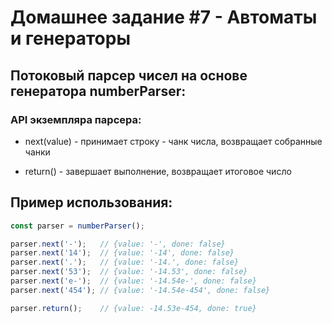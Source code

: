 # Домашнее задание #7 - Автоматы и генераторы
## Потоковый парсер чисел на основе генератора numberParser:
### API экземпляра парсера:

- next(value) - принимает строку - чанк числа, возвращает собранные чанки

- return() - завершает выполнение, возвращает итоговое число

## Пример использования:

```js
const parser = numberParser();

parser.next('-');   // {value: '-', done: false}
parser.next('14');  // {value: '-14', done: false}
parser.next('.');   // {value: '-14.', done: false}
parser.next('53');  // {value: '-14.53', done: false}
parser.next('e-');  // {value: '-14.54e-', done: false}
parser.next('454'); // {value: '-14.54e-454', done: false}

parser.return();    // {value: -14.53e-454, done: true}
```
